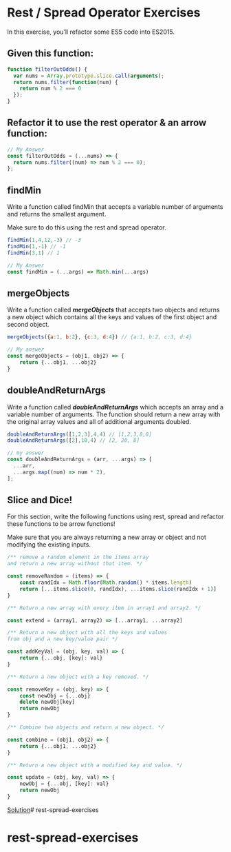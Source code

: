 # **Rest / Spread Operator Exercises**

In this exercise, you’ll refactor some ES5 code into ES2015.

## **Given this function:**

```jsx
function filterOutOdds() {
  var nums = Array.prototype.slice.call(arguments);
  return nums.filter(function(num) {
    return num % 2 === 0
  });
}
```

## **Refactor it to use the rest operator & an arrow function:**

```jsx
// My Answer
const filterOutOdds = (...nums) => {
  return nums.filter((num) => num % 2 === 0);
};
```

## **findMin**

Write a function called findMin that accepts a variable number of arguments and returns the smallest argument.

Make sure to do this using the rest and spread operator.

```jsx
findMin(1,4,12,-3) // -3
findMin(1,-1) // -1
findMin(3,1) // 1

// My Answer
const findMin = (...args) => Math.min(...args)
```

## **mergeObjects**

Write a function called ***mergeObjects*** that accepts two objects and returns a new object which contains all the keys and values of the first object and second object.

```jsx
mergeObjects({a:1, b:2}, {c:3, d:4}) // {a:1, b:2, c:3, d:4}

// My answer
const mergeObjects = (obj1, obj2) => {
    return {...obj1, ...obj2}
}
```

## **doubleAndReturnArgs**

Write a function called ***doubleAndReturnArgs*** which accepts an array and a variable number of arguments. The function should return a new array with the original array values and all of additional arguments doubled.

```jsx
doubleAndReturnArgs([1,2,3],4,4) // [1,2,3,8,8]
doubleAndReturnArgs([2],10,4) // [2, 20, 8]

// my answer
const doubleAndReturnArgs = (arr, ...args) => [
  ...arr,
  ...args.map((num) => num * 2),
];
```

## **Slice and Dice!**

For this section, write the following functions using rest, spread and refactor these functions to be arrow functions!

Make sure that you are always returning a new array or object and not modifying the existing inputs.

```jsx
/** remove a random element in the items array
and return a new array without that item. */

const removeRandom = (items) => {
    const randIdx = Math.floor(Math.random() * items.length)
    return [...items.slice(0, randIdx), ...items.slice(randIdx + 1)]
}

/** Return a new array with every item in array1 and array2. */

const extend = (array1, array2) => [...array1, ...array2]

/** Return a new object with all the keys and values
from obj and a new key/value pair */

const addKeyVal = (obj, key, val) => {
    return {...obj, [key]: val}
}

/** Return a new object with a key removed. */

const removeKey = (obj, key) => {
    const newObj = {...obj}
    delete newObj[key]
    return newObj
}

/** Combine two objects and return a new object. */

const combine = (obj1, obj2) => {
    return {...obj1, ...obj2}
}

/** Return a new object with a modified key and value. */

const update = (obj, key, val) => {
    newObj = {...obj, [key]: val}
    return newObj
}

```

[Solution](https://lessons.springboard.com/Solution-948d1add68944e0f862ea533db8cc962?pvs=21)# rest-spread-exercises
# rest-spread-exercises
